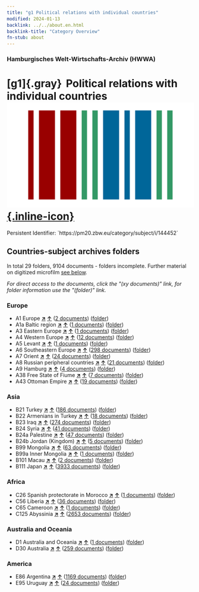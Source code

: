 ```yaml
---
title: "g1 Political relations with individual countries"
modified: 2024-01-13
backlink: ../../about.en.html
backlink-title: "Category Overview"
fn-stub: about
---
```


### Hamburgisches Welt-Wirtschafts-Archiv (HWWA)

# [g1]{.gray}&#8201; Political relations with individual countries &#160; [![Wikidata](/images/Wikidata-logo.svg "Wikidata"){.inline-icon}](http://www.wikidata.org/entity/Q99427873)

<div class="hint">Persistent Identifier: `https://pm20.zbw.eu/category/subject/i/144452`</div>







## Countries-subject archives folders







In total 29 folders, 9104 documents - folders incomplete. Further material on digitized microfilm [see below](#filmsections).

_For direct access to the documents, click the "(xy documents)" link, for folder information use the "(folder)" link._



### Europe

- A1 Europe [**&nearr;**](../../../geo/i/140892/about.en.html "Europe (all folders)") [**&uarr;**](../../../geo/about.en.html#A1 "Country category system") (<a href="https://pm20.zbw.eu/iiifview/folder/sh/140892,144452" title="about: Europe : Political relations with individual countries" target="_blank">2 documents</a>) ([folder](../../../../folder/sh/1408xx/140892/1444xx/144452/about.en.html))
- A1a Baltic region [**&nearr;**](../../../geo/i/140894/about.en.html "Baltic region (all folders)") [**&uarr;**](../../../geo/about.en.html#A1a "Country category system") (<a href="https://pm20.zbw.eu/iiifview/folder/sh/140894,144452" title="about: Baltic region : Political relations with individual countries" target="_blank">1 documents</a>) ([folder](../../../../folder/sh/1408xx/140894/1444xx/144452/about.en.html))
- A3 Eastern Europe [**&nearr;**](../../../geo/i/140896/about.en.html "Eastern Europe (all folders)") [**&uarr;**](../../../geo/about.en.html#A3 "Country category system") (<a href="https://pm20.zbw.eu/iiifview/folder/sh/140896,144452" title="about: Eastern Europe : Political relations with individual countries" target="_blank">1 documents</a>) ([folder](../../../../folder/sh/1408xx/140896/1444xx/144452/about.en.html))
- A4 Western Europe [**&nearr;**](../../../geo/i/140897/about.en.html "Western Europe (all folders)") [**&uarr;**](../../../geo/about.en.html#A4 "Country category system") (<a href="https://pm20.zbw.eu/iiifview/folder/sh/140897,144452" title="about: Western Europe : Political relations with individual countries" target="_blank">12 documents</a>) ([folder](../../../../folder/sh/1408xx/140897/1444xx/144452/about.en.html))
- A5 Levant [**&nearr;**](../../../geo/i/140898/about.en.html "Levant (all folders)") [**&uarr;**](../../../geo/about.en.html#A5 "Country category system") (<a href="https://pm20.zbw.eu/iiifview/folder/sh/140898,144452" title="about: Levant : Political relations with individual countries" target="_blank">1 documents</a>) ([folder](../../../../folder/sh/1408xx/140898/1444xx/144452/about.en.html))
- A6 Southeastern Europe [**&nearr;**](../../../geo/i/140900/about.en.html "Southeastern Europe (all folders)") [**&uarr;**](../../../geo/about.en.html#A6 "Country category system") (<a href="https://pm20.zbw.eu/iiifview/folder/sh/140900,144452" title="about: Southeastern Europe : Political relations with individual countries" target="_blank">298 documents</a>) ([folder](../../../../folder/sh/1409xx/140900/1444xx/144452/about.en.html))
- A7 Orient [**&nearr;**](../../../geo/i/140902/about.en.html "Orient (all folders)") [**&uarr;**](../../../geo/about.en.html#A7 "Country category system") (<a href="https://pm20.zbw.eu/iiifview/folder/sh/140902,144452" title="about: Orient : Political relations with individual countries" target="_blank">24 documents</a>) ([folder](../../../../folder/sh/1409xx/140902/1444xx/144452/about.en.html))
- A8 Russian peripheral countries [**&nearr;**](../../../geo/i/140904/about.en.html "Russian peripheral countries (all folders)") [**&uarr;**](../../../geo/about.en.html#A8 "Country category system") (<a href="https://pm20.zbw.eu/iiifview/folder/sh/140904,144452" title="about: Russian peripheral countries : Political relations with individual countries" target="_blank">21 documents</a>) ([folder](../../../../folder/sh/1409xx/140904/1444xx/144452/about.en.html))
- A9 Hamburg [**&nearr;**](../../../geo/i/140905/about.en.html "Hamburg (all folders)") [**&uarr;**](../../../geo/about.en.html#A9 "Country category system") (<a href="https://pm20.zbw.eu/iiifview/folder/sh/140905,144452" title="about: Hamburg : Political relations with individual countries" target="_blank">4 documents</a>) ([folder](../../../../folder/sh/1409xx/140905/1444xx/144452/about.en.html))
- A38 Free State of Fiume [**&nearr;**](../../../geo/i/141014/about.en.html "Free State of Fiume (all folders)") [**&uarr;**](../../../geo/about.en.html#A38 "Country category system") (<a href="https://pm20.zbw.eu/iiifview/folder/sh/141014,144452" title="about: Free State of Fiume : Political relations with individual countries" target="_blank">7 documents</a>) ([folder](../../../../folder/sh/1410xx/141014/1444xx/144452/about.en.html))
- A43 Ottoman Empire [**&nearr;**](../../../geo/i/141034/about.en.html "Ottoman Empire (all folders)") [**&uarr;**](../../../geo/about.en.html#A43 "Country category system") (<a href="https://pm20.zbw.eu/iiifview/folder/sh/141034,144452" title="about: Ottoman Empire : Political relations with individual countries" target="_blank">19 documents</a>) ([folder](../../../../folder/sh/1410xx/141034/1444xx/144452/about.en.html))

### Asia

- B21 Turkey [**&nearr;**](../../../geo/i/141111/about.en.html "Turkey (all folders)") [**&uarr;**](../../../geo/about.en.html#B21 "Country category system") (<a href="https://pm20.zbw.eu/iiifview/folder/sh/141111,144452" title="about: Turkey : Political relations with individual countries" target="_blank">186 documents</a>) ([folder](../../../../folder/sh/1411xx/141111/1444xx/144452/about.en.html))
- B22 Armenians in Turkey [**&nearr;**](../../../geo/i/141112/about.en.html "Armenians in Turkey (all folders)") [**&uarr;**](../../../geo/about.en.html#B22 "Country category system") (<a href="https://pm20.zbw.eu/iiifview/folder/sh/141112,144452" title="about: Armenians in Turkey : Political relations with individual countries" target="_blank">18 documents</a>) ([folder](../../../../folder/sh/1411xx/141112/1444xx/144452/about.en.html))
- B23 Iraq [**&nearr;**](../../../geo/i/141113/about.en.html "Iraq (all folders)") [**&uarr;**](../../../geo/about.en.html#B23 "Country category system") (<a href="https://pm20.zbw.eu/iiifview/folder/sh/141113,144452" title="about: Iraq : Political relations with individual countries" target="_blank">274 documents</a>) ([folder](../../../../folder/sh/1411xx/141113/1444xx/144452/about.en.html))
- B24 Syria [**&nearr;**](../../../geo/i/141114/about.en.html "Syria (all folders)") [**&uarr;**](../../../geo/about.en.html#B24 "Country category system") (<a href="https://pm20.zbw.eu/iiifview/folder/sh/141114,144452" title="about: Syria : Political relations with individual countries" target="_blank">41 documents</a>) ([folder](../../../../folder/sh/1411xx/141114/1444xx/144452/about.en.html))
- B24a Palestine [**&nearr;**](../../../geo/i/141115/about.en.html "Palestine (all folders)") [**&uarr;**](../../../geo/about.en.html#B24a "Country category system") (<a href="https://pm20.zbw.eu/iiifview/folder/sh/141115,144452" title="about: Palestine : Political relations with individual countries" target="_blank">47 documents</a>) ([folder](../../../../folder/sh/1411xx/141115/1444xx/144452/about.en.html))
- B24b Jordan (Kingdom) [**&nearr;**](../../../geo/i/141116/about.en.html "Jordan (Kingdom) (all folders)") [**&uarr;**](../../../geo/about.en.html#B24b "Country category system") (<a href="https://pm20.zbw.eu/iiifview/folder/sh/141116,144452" title="about: Jordan (Kingdom) : Political relations with individual countries" target="_blank">5 documents</a>) ([folder](../../../../folder/sh/1411xx/141116/1444xx/144452/about.en.html))
- B99 Mongolia [**&nearr;**](../../../geo/i/141261/about.en.html "Mongolia (all folders)") [**&uarr;**](../../../geo/about.en.html#B99 "Country category system") (<a href="https://pm20.zbw.eu/iiifview/folder/sh/141261,144452" title="about: Mongolia : Political relations with individual countries" target="_blank">63 documents</a>) ([folder](../../../../folder/sh/1412xx/141261/1444xx/144452/about.en.html))
- B99a Inner Mongolia [**&nearr;**](../../../geo/i/141264/about.en.html "Inner Mongolia (all folders)") [**&uarr;**](../../../geo/about.en.html#B99a "Country category system") (<a href="https://pm20.zbw.eu/iiifview/folder/sh/141264,144452" title="about: Inner Mongolia : Political relations with individual countries" target="_blank">1 documents</a>) ([folder](../../../../folder/sh/1412xx/141264/1444xx/144452/about.en.html))
- B101 Macau [**&nearr;**](../../../geo/i/141267/about.en.html "Macau (all folders)") [**&uarr;**](../../../geo/about.en.html#B101 "Country category system") (<a href="https://pm20.zbw.eu/iiifview/folder/sh/141267,144452" title="about: Macau : Political relations with individual countries" target="_blank">2 documents</a>) ([folder](../../../../folder/sh/1412xx/141267/1444xx/144452/about.en.html))
- B111 Japan [**&nearr;**](../../../geo/i/141272/about.en.html "Japan (all folders)") [**&uarr;**](../../../geo/about.en.html#B111 "Country category system") (<a href="https://pm20.zbw.eu/iiifview/folder/sh/141272,144452" title="about: Japan : Political relations with individual countries" target="_blank">3933 documents</a>) ([folder](../../../../folder/sh/1412xx/141272/1444xx/144452/about.en.html))

### Africa

- C26 Spanish protectorate in Morocco [**&nearr;**](../../../geo/i/141359/about.en.html "Spanish protectorate in Morocco (all folders)") [**&uarr;**](../../../geo/about.en.html#C26 "Country category system") (<a href="https://pm20.zbw.eu/iiifview/folder/sh/141359,144452" title="about: Spanish protectorate in Morocco : Political relations with individual countries" target="_blank">1 documents</a>) ([folder](../../../../folder/sh/1413xx/141359/1444xx/144452/about.en.html))
- C56 Liberia [**&nearr;**](../../../geo/i/141405/about.en.html "Liberia (all folders)") [**&uarr;**](../../../geo/about.en.html#C56 "Country category system") (<a href="https://pm20.zbw.eu/iiifview/folder/sh/141405,144452" title="about: Liberia : Political relations with individual countries" target="_blank">36 documents</a>) ([folder](../../../../folder/sh/1414xx/141405/1444xx/144452/about.en.html))
- C65 Cameroon [**&nearr;**](../../../geo/i/141410/about.en.html "Cameroon (all folders)") [**&uarr;**](../../../geo/about.en.html#C65 "Country category system") (<a href="https://pm20.zbw.eu/iiifview/folder/sh/141410,144452" title="about: Cameroon : Political relations with individual countries" target="_blank">1 documents</a>) ([folder](../../../../folder/sh/1414xx/141410/1444xx/144452/about.en.html))
- C125 Abyssinia [**&nearr;**](../../../geo/i/141482/about.en.html "Abyssinia (all folders)") [**&uarr;**](../../../geo/about.en.html#C125 "Country category system") (<a href="https://pm20.zbw.eu/iiifview/folder/sh/141482,144452" title="about: Abyssinia : Political relations with individual countries" target="_blank">2653 documents</a>) ([folder](../../../../folder/sh/1414xx/141482/1444xx/144452/about.en.html))

### Australia and Oceania

- D1 Australia and Oceania [**&nearr;**](../../../geo/i/141592/about.en.html "Australia and Oceania (all folders)") [**&uarr;**](../../../geo/about.en.html#D1 "Country category system") (<a href="https://pm20.zbw.eu/iiifview/folder/sh/141592,144452" title="about: Australia and Oceania : Political relations with individual countries" target="_blank">1 documents</a>) ([folder](../../../../folder/sh/1415xx/141592/1444xx/144452/about.en.html))
- D30 Australia [**&nearr;**](../../../geo/i/141621/about.en.html "Australia (all folders)") [**&uarr;**](../../../geo/about.en.html#D30 "Country category system") (<a href="https://pm20.zbw.eu/iiifview/folder/sh/141621,144452" title="about: Australia : Political relations with individual countries" target="_blank">259 documents</a>) ([folder](../../../../folder/sh/1416xx/141621/1444xx/144452/about.en.html))

### America

- E86 Argentina [**&nearr;**](../../../geo/i/141692/about.en.html "Argentina (all folders)") [**&uarr;**](../../../geo/about.en.html#E86 "Country category system") (<a href="https://pm20.zbw.eu/iiifview/folder/sh/141692,144452" title="about: Argentina : Political relations with individual countries" target="_blank">1169 documents</a>) ([folder](../../../../folder/sh/1416xx/141692/1444xx/144452/about.en.html))
- E95 Uruguay [**&nearr;**](../../../geo/i/141695/about.en.html "Uruguay (all folders)") [**&uarr;**](../../../geo/about.en.html#E95 "Country category system") (<a href="https://pm20.zbw.eu/iiifview/folder/sh/141695,144452" title="about: Uruguay : Political relations with individual countries" target="_blank">24 documents</a>) ([folder](../../../../folder/sh/1416xx/141695/1444xx/144452/about.en.html))



<a id="filmsections" />














